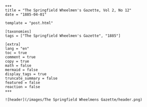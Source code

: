 
    +++
    title = "The Springfield Wheelmen's Gazette, Vol 2, No 12"
    date = "1885-04-01"

    template = "post.html"

    [taxonomies]
    tags = ["The Springfield Wheelmen's Gazette", "1885"]

    [extra]
    lang = "en"
    toc = true
    comment = true
    copy = true
    math = false
    mermaid = false
    display_tags = true
    truncate_summary = false
    featured = false
    reaction = false
    +++

    ![header](/images/The Springfield Wheelmens Gazette/header.png)

    